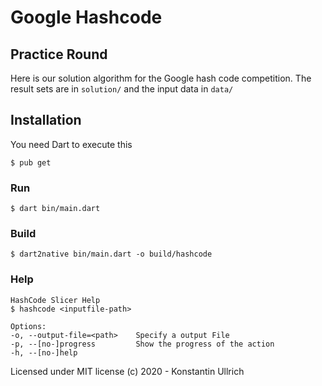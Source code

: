 # Google Hashcode
## Practice Round

Here is our solution algorithm for the Google hash code competition. The result sets are in `solution/` and the input
data in `data/`

## Installation

You need Dart to execute this
```
$ pub get
```

### Run
```
$ dart bin/main.dart
```

### Build
```
$ dart2native bin/main.dart -o build/hashcode
```

### Help
```
HashCode Slicer Help
$ hashcode <inputfile-path>

Options:
-o, --output-file=<path>    Specify a output File
-p, --[no-]progress         Show the progress of the action
-h, --[no-]help   
```
Licensed under MIT license
(c) 2020 - Konstantin Ullrich